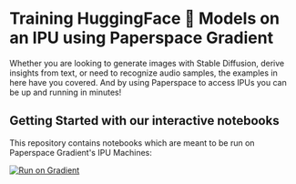 # Training HuggingFace 🤗 Models on an IPU using Paperspace Gradient

Whether you are looking to generate images with Stable Diffusion, derive insights from text, or need to recognize audio samples, the examples in here have you covered. And by using Paperspace to access IPUs you can be up and running in minutes!

## Getting Started with our interactive notebooks

This repository contains notebooks which are meant to be run on Paperspace Gradient's IPU Machines:

[![Run on Gradient](https://assets.paperspace.io/img/gradient-badge.svg)](https://ipu.dev/3BFkBCt)
